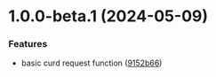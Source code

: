 # 1.0.0-beta.1 (2024-05-09)


### Features

* basic curd request function ([9152b66](https://github.com/fcurd/request/commit/9152b66a83344e77302132cdd09f16640e89b73b))
